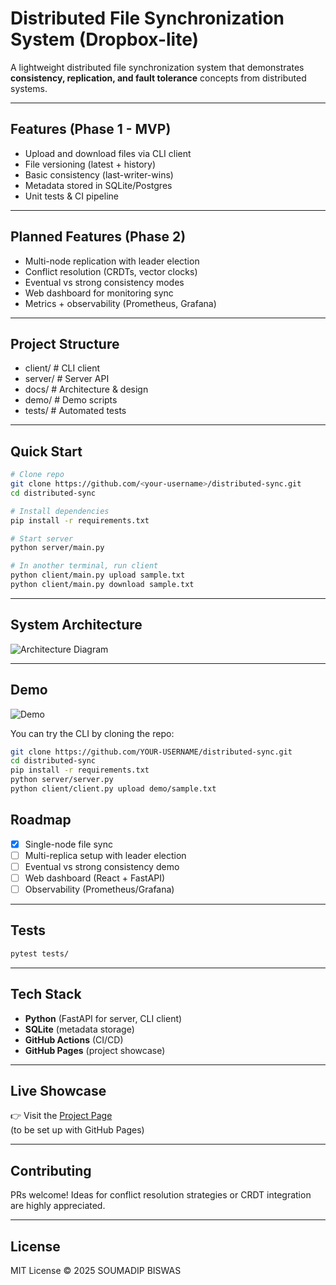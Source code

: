 # Distributed File Synchronization System (Dropbox-lite)

A lightweight distributed file synchronization system that demonstrates 
**consistency, replication, and fault tolerance** concepts from distributed systems.

---

## Features (Phase 1 - MVP)
- Upload and download files via CLI client
- File versioning (latest + history)
- Basic consistency (last-writer-wins)
- Metadata stored in SQLite/Postgres
- Unit tests & CI pipeline

---

## Planned Features (Phase 2)
- Multi-node replication with leader election
- Conflict resolution (CRDTs, vector clocks)
- Eventual vs strong consistency modes
- Web dashboard for monitoring sync
- Metrics + observability (Prometheus, Grafana)

---

## Project Structure
- client/ # CLI client
- server/ # Server API
- docs/ # Architecture & design
- demo/ # Demo scripts
- tests/ # Automated tests

---

## Quick Start
```bash
# Clone repo
git clone https://github.com/<your-username>/distributed-sync.git
cd distributed-sync

# Install dependencies
pip install -r requirements.txt

# Start server
python server/main.py

# In another terminal, run client
python client/main.py upload sample.txt
python client/main.py download sample.txt
```

---

## System Architecture
![Architecture Diagram](docs/diagrams/architecture.png)

---

## Demo
![Demo](docs/demo.gif)

You can try the CLI by cloning the repo:
```bash
git clone https://github.com/YOUR-USERNAME/distributed-sync.git
cd distributed-sync
pip install -r requirements.txt
python server/server.py
python client/client.py upload demo/sample.txt
```

## Roadmap
- [x] Single-node file sync
- [ ] Multi-replica setup with leader election
- [ ] Eventual vs strong consistency demo
- [ ] Web dashboard (React + FastAPI)
- [ ] Observability (Prometheus/Grafana)

---

## Tests
```bash
pytest tests/
```

---

## Tech Stack
- **Python** (FastAPI for server, CLI client)
- **SQLite** (metadata storage)
- **GitHub Actions** (CI/CD)
- **GitHub Pages** (project showcase)

---

## Live Showcase
👉 Visit the [Project Page](https://soumadip.github.io/distributed-sync/)  
(to be set up with GitHub Pages)

---

## Contributing
PRs welcome! Ideas for conflict resolution strategies or CRDT integration are highly appreciated.

---

## License
MIT License © 2025 SOUMADIP BISWAS

